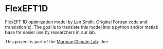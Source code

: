 # FlexEFT1D

FlexEFT 1D optimization model by Lan Smith. Original Fortran code and translation(s). The goal is to translate this model into a python and/or matlab base for easier use by researchers in our lab.

This project is part of the [Marinov Climate Lab](https://climate.sas.upenn.edu/).
Joe
